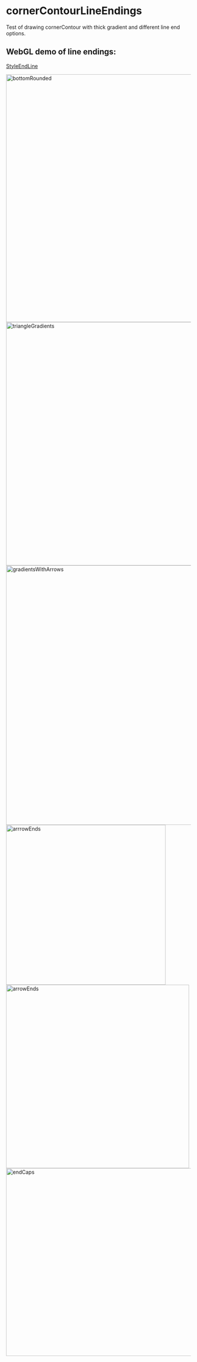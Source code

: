 # cornerContourLineEndings
Test of drawing cornerContour with thick gradient and different line end options.

## WebGL demo of line endings:

[StyleEndLine](https://nanjizal.github.io/cornerContourLineEndings/binHtml/all.html)

<img width="674" alt="bottomRounded" src="https://user-images.githubusercontent.com/20134338/137661968-156ce312-61ec-4b49-8081-3a411bdf494d.png">
<img width="662" alt="triangleGradients" src="https://user-images.githubusercontent.com/20134338/137661975-9f3727c7-cf59-48cc-9933-cf589f72aa1d.png">
<img width="706" alt="gradientsWithArrows" src="https://user-images.githubusercontent.com/20134338/137661982-96679a2e-de09-4a63-9aec-27e683e8574e.png">
<img width="435" alt="arrrowEnds" src="https://user-images.githubusercontent.com/20134338/137661988-41233fa0-bc83-4519-b719-c71b9ca679aa.png">
<img width="499" alt="arrowEnds" src="https://user-images.githubusercontent.com/20134338/137661992-db240bda-806c-4578-a295-c4a10d1223c3.png">
<img width="511" alt="endCaps" src="https://user-images.githubusercontent.com/20134338/137661995-f32b4bad-066d-41ec-a806-bbabe1b9878a.png">
